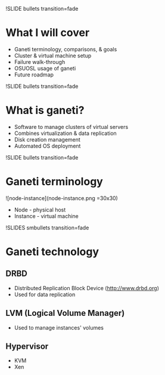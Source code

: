 !SLIDE bullets transition=fade

# What I will cover #

* Ganeti terminology, comparisons, & goals
* Cluster & virtual machine setup
* Failure walk-through
* OSUOSL usage of ganeti
* Future roadmap

!SLIDE bullets transition=fade

# What is ganeti? #

* Software to manage clusters of virtual servers
* Combines virtualization & data replication
* Disk creation management
* Automated OS deployment

!SLIDE bullets transition=fade

# Ganeti terminology #

![node-instance](node-instance.png =30x30)

* Node - physical host
* Instance - virtual machine

!SLIDES smbullets transition=fade

# Ganeti technology #

## DRBD ##
* Distributed Replication Block Device (http://www.drbd.org)
* Used for data replication

## LVM (Logical Volume Manager) ##
* Used to manage instances' volumes

## Hypervisor ##
* KVM
* Xen
